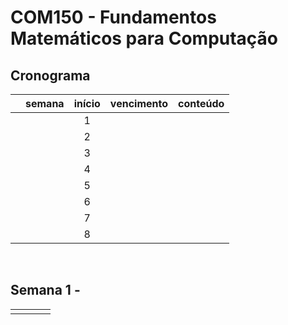 # COM150 - Fundamentos Matemáticos para Computação

## Cronograma

|  | semana | início | vencimento | conteúdo |
|:---:|:---:|:---:|:---:|:---|
|  |  | 1 |  |  | Conceitos Básicos: Lógica Formal |
|  |  | 2 |  |  | Lógica de Predicados |
|  |  | 3 |  |  | Demonstrações |
|  |  | 4 |  |  | Relações de Recorrência |
|  |  | 5 |  |  | Relações, Funções e Matrizes |
|  |  | 6 |  |  | Grafos e Árvores |
|  |  | 7 |  |  | Algoritmos em Grafos |
|  |  | 8 |  |  | Revisão |

<br>


## Semana 1 - 

|  |  |  |  |
|:---:|:---:|:---|:---|
|  |  |  |  |